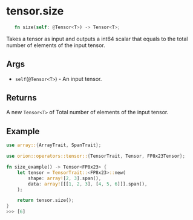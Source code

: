 # tensor.size

```rust 
   fn size(self: @Tensor<T>) -> Tensor<T>;
```

Takes a tensor as input and outputs a int64 scalar that equals to the total number of elements of the input tensor.

## Args

* `self`(`@Tensor<T>`) - An input tensor.

## Returns 

A new `Tensor<T>` of Total number of elements of the input tensor.

## Example

```rust
use array::{ArrayTrait, SpanTrait};

use orion::operators::tensor::{TensorTrait, Tensor, FP8x23Tensor};

fn size_example() -> Tensor<FP8x23> {
    let tensor = TensorTrait::<FP8x23>::new(
        shape: array![2, 3].span(), 
        data: array![[[1, 2, 3], [4, 5, 6]]].span(), 
    );

    return tensor.size();
}
>>> [6]
```
